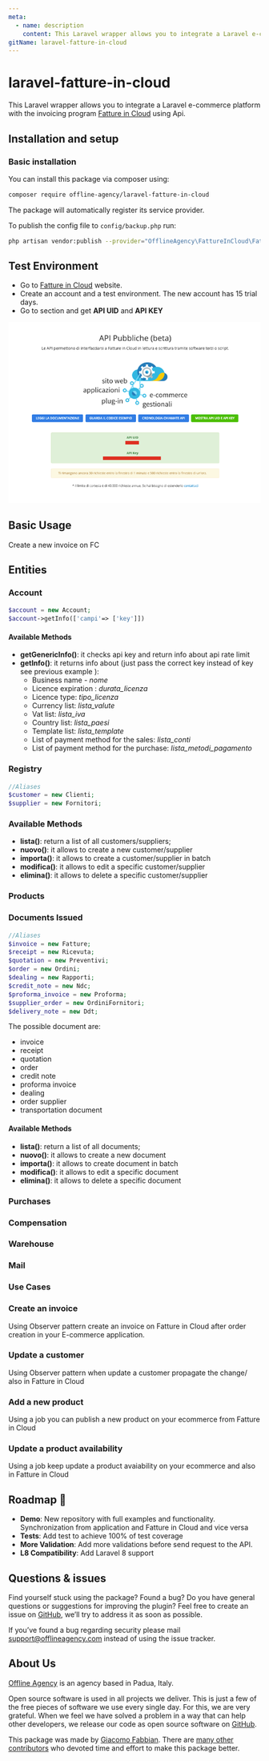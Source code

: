 ```yaml
---
meta:
  - name: description
    content: This Laravel wrapper allows you to integrate a Laravel e-commerce platform with the invoicing program Fatture in Cloud using Api.
gitName: laravel-fatture-in-cloud
---
```


# laravel-fatture-in-cloud

This Laravel wrapper allows you to integrate a Laravel e-commerce platform with the invoicing program [Fatture in Cloud](https://fattureincloud.it) using Api.

## Installation and setup

### Basic installation

You can install this package via composer using:

``` bash 
composer require offline-agency/laravel-fatture-in-cloud
```

The package will automatically register its service provider.

To publish the config file to `config/backup.php` run:

``` bash 
php artisan vendor:publish --provider="OfflineAgency\FattureInCloud\FattureInCloudServiceProvider" --tag="config"    
```

## Test Environment

- Go to [Fatture in Cloud](https://www.fattureincloud.it) website.
- Create an account and a test environment. The new account has 15 trial days.
- Go to section and get **API UID** and **API KEY**

![Fatture in Cloud API section](./assets/images/fatture-in-cloud-api-section.png "Fatture in Cloud API section")

## Basic Usage
Create a new invoice on FC
## Entities

### Account

``` php
$account = new Account;
$account->getInfo(['campi'=> ['key']])
```

#### Available Methods
- **getGenericInfo()**: it checks api key and return info about api rate limit
- **getInfo()**: it returns info about (just pass the correct key instead of key see previous example ):
    - Business name - *nome*
    - Licence expiration : *durata_licenza*
    - Licence type: *tipo_licenza*
    - Currency list: *lista_valute*
    - Vat list: *lista_iva*
    - Country list: *lista_paesi*
    - Template list: *lista_template*
    - List of payment method for the sales: *lista_conti*
    - List of payment method for the purchase: *lista_metodi_pagamento*
    

### Registry

``` php
//Aliases
$customer = new Clienti;
$supplier = new Fornitori;
```

### Available Methods
- **lista()**: return  a list of all customers/suppliers;
- **nuovo()**: it allows to create a new customer/supplier
- **importa()**: it allows to create a customer/supplier in batch
- **modifica()**: it allows to edit a specific customer/supplier  
- **elimina()**: it allows to delete a specific customer/supplier

### Products <Badge text="TO DO" type="warning"/>

### Documents Issued

``` php
//Aliases
$invoice = new Fatture;
$receipt = new Ricevuta;
$quotation = new Preventivi;
$order = new Ordini;
$dealing = new Rapporti;
$credit_note = new Ndc;
$proforma_invoice = new Proforma;
$supplier_order = new OrdiniFornitori; 
$delivery_note = new Ddt;
```

The possible document are:
- invoice
- receipt
- quotation
- order
- credit note
- proforma invoice
- dealing
- order supplier
- transportation document

#### Available Methods
- **lista()**: return  a list of all documents;
- **nuovo()**: it allows to create a new document
- **importa()**: it allows to create document in batch
- **modifica()**: it allows to edit a specific document
- **elimina()**: it allows to delete a specific document

### Purchases  <Badge text="TO DO" type="warning"/>

### Compensation  <Badge text="TO DO" type="warning"/>

### Warehouse  <Badge text="TO DO" type="warning"/>

### Mail <Badge text="TO DO" type="warning"/>

### Use Cases

### Create an invoice
Using Observer pattern create an invoice on Fatture in Cloud after order creation in your E-commerce application.

### Update a customer

Using Observer pattern when update a customer propagate the change/ also in Fatture in Cloud

### Add a new product

Using a job you can publish a new product on your ecommerce from Fatture in Cloud

### Update a product availability
Using a job keep update a product avaiability on your ecommerce and also in Fatture in Cloud

## Roadmap :rocket:
- **Demo**: New repository with full examples and functionality. Synchronization from application and Fatture in Cloud and vice versa 
- **Tests**: Add test to achieve 100% of test coverage
- **More Validation**: Add more validations before send request to the API.
- **L8 Compatibility**: Add Laravel 8 support

## Questions & issues
Find yourself stuck using the package? Found a bug? Do you have general questions or suggestions for improving the plugin? Feel free to create an issue on [GitHub](https://github.com/offline-agency/laravel-fatture-in-cloud/issues), we’ll try to address it as soon as possible.

If you’ve found a bug regarding security please mail <support@offlineagency.com> instead of using the issue tracker.

## About Us

[Offline Agency](https://offlineagency.it) is an agency based in Padua, Italy.

Open source software is used in all projects we deliver. This is just a few of the free pieces of software we use every single day. For this, we are very grateful. When we feel we have solved a problem in a way that can help other developers, we release our code as open source software on [GitHub](https://github.com/offline-agency).

This package was made by [Giacomo Fabbian](https://github.com/Giacomo92). There are [many other contributors](https://github.com/offline-agency/laravel-fatture-in-cloud/graphs/contributors) who devoted time and effort to make this package better.


[^1]: **FIC (Fatture in Cloud)**: it's a software that allow you to handle invoices from pc, smartphone or tablet.
